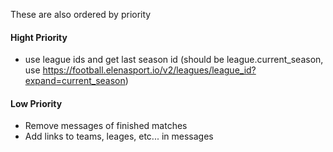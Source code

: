 These are also ordered by priority
#### Hight Priority
* use league ids and get last season id (should be league.current_season, use https://football.elenasport.io/v2/leagues/league_id?expand=current_season)
#### Low Priority
* Remove messages of finished matches
* Add links to teams, leages, etc... in messages
